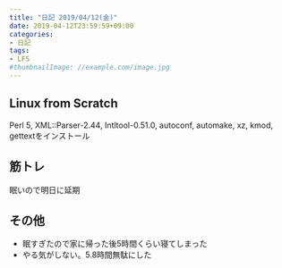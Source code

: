 ```yaml
---
title: "日記 2019/04/12(金)"
date: 2019-04-12T23:59:59+09:00
categories:
- 日記
tags:
- LFS
#thumbnailImage: //example.com/image.jpg
---
```


## Linux from Scratch
Perl 5, XML::Parser-2.44, Intltool-0.51.0, autoconf, automake, xz, kmod, gettextをインストール

## 筋トレ
眠いので明日に延期

<!--more-->

## その他
- 眠すぎたので家に帰った後5時間くらい寝てしまった
- やる気がしない。5.8時間無駄にした
